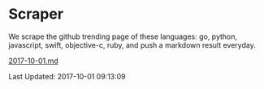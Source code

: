 # Scraper

We scrape the github trending page of these languages: go, python, javascript, swift, objective-c, ruby, and push a markdown result everyday.

[2017-10-01.md](https://github.com/henson/Scraper/blob/master/2017-10-01.md)

Last Updated: 2017-10-01 09:13:09
